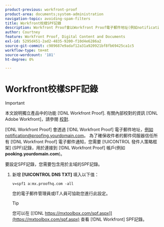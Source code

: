 ```yaml
---
product-previous: workfront-proof
product-area: documents;system-administration
navigation-topic: avoiding-spam-filters
title: Workfront校樣SPF記錄
description: Workfront Proof會以Workfront Proof電子郵件地址(例如notification@proofing.yourdomain.com)傳送電子郵件通知給審核者。 為確保收件者的郵件伺服器信任所有Workfront Proof電子郵件通知，您需要設定 [!DNL Sender Policy] 連接到的自定義域的框架(SPF)記錄 [!DNL Workfront Proof] 帳戶（例如pooking.yourdomain.com）。
author: Courtney
feature: Workfront Proof, Digital Content and Documents
exl-id: 5295d451-2ad2-4835-9200-f10d4e6286a2
source-git-commit: c989687e9adaf12a31a920921bf8fb69425ca1c5
workflow-type: tm+mt
source-wordcount: '181'
ht-degree: 0%

---
```


# Workfront校樣SPF記錄

>[!IMPORTANT]
>
>本文說明獨立產品中的功能 [!DNL Workfront Proof]. 有關內部校對的資訊 [!DNL Adobe Workfront]，請參閱 [校對](../../../review-and-approve-work/proofing/proofing.md).

[!DNL Workfront Proof] 會透過 [!DNL Workfront Proof] 電子郵件地址，例如notification@proofing.yourdomain.com。 為了確保收件者的郵件伺服器信任所有 [!DNL Workfront Proof] 電子郵件通知，您需要 [!UICONTROL 發件人策略框架] (SPF)記錄，用於連接到 [!DNL Workfront Proof] 帳戶(例如 **pooking.yourdomain.com**)。

要設定SPF記錄，您需要包含用於主域的SPF記錄。

1. 新增 **[!UICONTROL DNS TXT]** 填入以下值：

   `v=spf1 a:mx.proofhq.com -all`

   您的電子郵件管理員或IT人員可協助您進行此設定。

   >[!TIP]
   >
   >您可以在 [[!DNL https://mxtoolbox.com/spf.aspx]](https://mxtoolbox.com/spf.aspx) 查看 [!DNL Workfront] SPF記錄。
